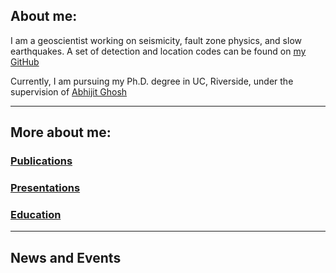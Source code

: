 ## About me:

I am a geoscientist working on seismicity, fault zone physics, and slow earthquakes. A set of detection and location codes can be found on [my GitHub](https://github.com/YijianZhou)

Currently, I am pursuing my Ph.D. degree in UC, Riverside, under the supervision of [Abhijit Ghosh](http://faculty.ucr.edu/~aghosh/)

* * *
## More about me:

### [Publications](./publications.html) <br>
### [Presentations](./presentations.html) <br>
### [Education](./education.html) <br>

* * *
## News and Events

